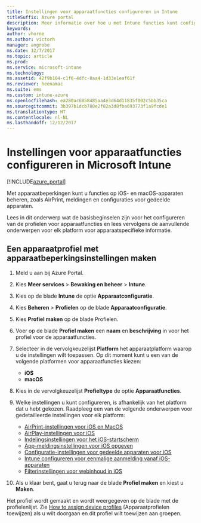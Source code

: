 ```yaml
---
title: Instellingen voor apparaatfuncties configureren in Intune
titleSuffix: Azure portal
description: Meer informatie over hoe u met Intune functies kunt configureren op de apparaten die u beheert.
keywords: 
author: vhorne
ms.author: victorh
manager: angrobe
ms.date: 12/7/2017
ms.topic: article
ms.prod: 
ms.service: microsoft-intune
ms.technology: 
ms.assetid: 42f9b104-c1f6-4dfc-8aa4-1d33e1eaf61f
ms.reviewer: heenamac
ms.suite: ems
ms.custom: intune-azure
ms.openlocfilehash: ea280ac6858485aa4e3d64d11835f002c5bb35ca
ms.sourcegitcommit: 3b397b1dcb780e2f82a3d8fba693773f1a9fcde1
ms.translationtype: HT
ms.contentlocale: nl-NL
ms.lasthandoff: 12/12/2017
---
```

# <a name="how-to-configure-device-feature-settings-in-microsoft-intune"></a>Instellingen voor apparaatfuncties configureren in Microsoft Intune

[!INCLUDE[azure_portal](./includes/azure_portal.md)]

Met apparaatbeperkingen kunt u functies op iOS- en macOS-apparaten beheren, zoals AirPrint, meldingen en configuraties voor gedeelde apparaten.

Lees in dit onderwerp wat de basisbeginselen zijn voor het configureren van de profielen voor apparaatfuncties en lees vervolgens de aanvullende onderwerpen voor elk platform voor apparaatspecifieke informatie.

## <a name="create-a-device-profile-containing-device-restriction-settings"></a>Een apparaatprofiel met apparaatbeperkingsinstellingen maken

1. Meld u aan bij Azure Portal.
2. Kies **Meer services** > **Bewaking en beheer** > **Intune**.
3. Kies op de blade **Intune** de optie **Apparaatconfiguratie**.
2. Kies **Beheren** > **Profielen** op de blade **Apparaatconfiguratie**.
3. Kies **Profiel maken** op de blade Profielen.
4. Voer op de blade **Profiel maken** een **naam** en **beschrijving** in voor het profiel voor de apparaatfuncties.
5. Selecteer in de vervolgkeuzelijst **Platform** het apparaatplatform waarop u de instellingen wilt toepassen. Op dit moment kunt u een van de volgende platformen voor apparaatfuncties kiezen:
    - **iOS**
    - **macOS**
6. Kies in de vervolgkeuzelijst **Profieltype** de optie **Apparaatfuncties**. 
7. Welke instellingen u kunt configureren, is afhankelijk van het platform dat u hebt gekozen. Raadpleeg een van de volgende onderwerpen voor gedetailleerde instellingen voor elk platform:
    - [AirPrint-instellingen voor iOS en MacOS](air-print-settings-ios-macos.md)
    - [AirPlay-instellingen voor iOS](airplay-settings-ios.md)
    - [Indelingsinstellingen voor het iOS-startscherm](home-screen-settings-ios.md)
    - [App-meldingsinstellingen voor iOS opgeven](app-notification-settings-ios.md)
    - [Configuratie-instellingen voor gedeelde apparaten voor iOS](shared-device-settings-ios.md)
    - [Intune configureren voor eenmalige aanmelding vanaf iOS-apparaten](sso-ios.md)
    - [Filterinstellingen voor webinhoud in iOS](web-content-filter-settings-ios.md)

8. Als u klaar bent, gaat u terug naar de blade **Profiel maken** en kiest u **Maken**.

Het profiel wordt gemaakt en wordt weergegeven op de blade met de profielenlijst.
Zie [How to assign device profiles](device-profile-assign.md) (Apparaatprofielen toewijzen) als u wilt doorgaan en dit profiel wilt toewijzen aan groepen.



